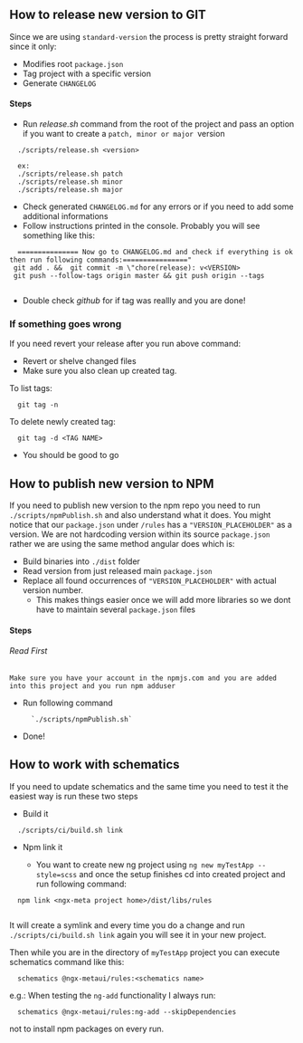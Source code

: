 ## How to release new version to GIT

Since we are using `standard-version` the process is pretty straight forward since it only:
* Modifies root `package.json`
* Tag project with a specific version
* Generate `CHANGELOG`

#### Steps

* Run _release.sh_ command from the root of the project and pass an option if you want to create a `patch, minor or major `version

````
  ./scripts/release.sh <version>
  
  ex:
  ./scripts/release.sh patch
  ./scripts/release.sh minor
  ./scripts/release.sh major

````

* Check generated `CHANGELOG.md` for any errors or if you need to add some additional informations
* Follow instructions printed in the console. Probably you will see something like this:

```
  =============== Now go to CHANGELOG.md and check if everything is ok then run following commands:================"
 git add . &&  git commit -m \"chore(release): v<VERSION>
 git push --follow-tags origin master && git push origin --tags
 
``` 


* Double check _github_ for if tag was reallly and you are done!


### If something goes wrong

If you need revert your release after you run above command:

* Revert or shelve changed files 
* Make sure you also clean up created tag. 

To list tags:
```
  git tag -n

```

To delete newly created tag:

```
  git tag -d <TAG NAME>

```

* You should be good to go


   
 ## How to publish new version to NPM
 
 If you need to publish new version to the npm repo you need to run `./scripts/npmPublish.sh` and also understand what it does. You might 
 notice that our `package.json` under `/rules` has a `"VERSION_PLACEHOLDER"` as a version. We are not hardcoding version within its source 
 `package.json` rather we are using the same method angular does which is:
 * Build binaries into `./dist` folder
 * Read version from just released main `package.json`  
 * Replace all found occurrences of  `"VERSION_PLACEHOLDER"` with actual version number.
    * This makes things easier once we will add more libraries so we dont have to maintain several `package.json` files 


#### Steps


###### Read First
`
Make sure you have your account in the npmjs.com and you are added into this project and you run npm adduser  `

* Run following command

  ```
    `./scripts/npmPublish.sh`
  
  ```

* Done!

## How to work with schematics

If you need to update schematics and the same time you need to test it the easiest way is run these two steps

* Build it
```
  ./scripts/ci/build.sh link
```

*  Npm link it

    * You want to create new ng project using `ng new myTestApp --style=scss` and once the setup finishes cd into created
    project and run following command:
    
```
  npm link <ngx-meta project home>/dist/libs/rules
  
``` 

It will create a symlink and every time you do a change and run `./scripts/ci/build.sh link` again you will see it in your
new project.

Then while you are in the directory of `myTestApp` project you can execute schematics command like this:

```
  schematics @ngx-metaui/rules:<schematics name>
```

e.g.: When testing the `ng-add` functionality I always run: 

```
  schematics @ngx-metaui/rules:ng-add --skipDependencies
```

not to install npm packages on every run.


